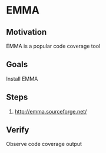 # EMMA

## Motivation

EMMA is a popular code coverage tool


## Goals

Install EMMA


## Steps

1. http://emma.sourceforge.net/

## Verify

Observe code coverage output